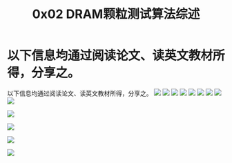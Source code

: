 ﻿---
title: 0x02 DRAM颗粒测试算法综述
categories: DDR内存颗粒验证算法专题  # 配置
---
# 以下信息均通过阅读论文、读英文教材所得，分享之。
以下信息均通过阅读论文、读英文教材所得，分享之。
![](http://upload-images.jianshu.io/upload_images/4749583-fe82870a4bbbcf32.png?imageMogr2/auto-orient/strip%7CimageView2/2/w/1240)
![](http://upload-images.jianshu.io/upload_images/4749583-289d8861e52ba1ae.png?imageMogr2/auto-orient/strip%7CimageView2/2/w/1240)
![](http://upload-images.jianshu.io/upload_images/4749583-5c95a136ef9ffa4c.png?imageMogr2/auto-orient/strip%7CimageView2/2/w/1240)
![](http://upload-images.jianshu.io/upload_images/4749583-d3e20abfce3b315c.png?imageMogr2/auto-orient/strip%7CimageView2/2/w/1240)
![](http://upload-images.jianshu.io/upload_images/4749583-7fefa405141719c0.png?imageMogr2/auto-orient/strip%7CimageView2/2/w/1240)
![](http://upload-images.jianshu.io/upload_images/4749583-829f79e6c873ec47.png?imageMogr2/auto-orient/strip%7CimageView2/2/w/1240)
![](http://upload-images.jianshu.io/upload_images/4749583-915ed0b8f30d8343.png?imageMogr2/auto-orient/strip%7CimageView2/2/w/1240)
![](http://upload-images.jianshu.io/upload_images/4749583-bee701b31ef8a627.png?imageMogr2/auto-orient/strip%7CimageView2/2/w/1240)
![](http://upload-images.jianshu.io/upload_images/4749583-3608b50e43e84324.png?imageMogr2/auto-orient/strip%7CimageView2/2/w/1240)

![](http://upload-images.jianshu.io/upload_images/4749583-f2e80e22f6435e89.png?imageMogr2/auto-orient/strip%7CimageView2/2/w/1240)

![](http://upload-images.jianshu.io/upload_images/4749583-cbeb1f6934938fa9.png?imageMogr2/auto-orient/strip%7CimageView2/2/w/1240)

![](http://upload-images.jianshu.io/upload_images/4749583-b0c6ddb6c26e2d40.png?imageMogr2/auto-orient/strip%7CimageView2/2/w/1240)

![](http://upload-images.jianshu.io/upload_images/4749583-bbf213980e2af9f8.png?imageMogr2/auto-orient/strip%7CimageView2/2/w/1240)



